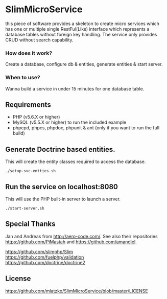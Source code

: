 # SlimMicroService
this piece of software provides a skeleton to create micro services which has
one or multiple single RestFul(Like) interface which represents a database
tables without foreign key handling. The service only provides CRUD without
search capability.

### How does it work?
Create a database, configure db & entities, generate entities & start server.

### When to use?
Wanna build a service in under 15 minutes for one database table.

## Requirements
* PHP (v5.6.X or higher)
* MySQL (v5.5.X or higher) to run the included example
* phpcpd, phpcs, phpdoc, phpunit & ant (only if you want to run the full build)

## Generate Doctrine based entities.
This will create the entity classes required to access the database.
```
./setup-svc-entties.sh
```

## Run the service on localhost:8080
This will use the PHP built-in server to launch a server.
```
./start-server.sh
```

## Special Thanks
Jan and Andreas from http://aero-code.com/. See also their repositories
https://github.com/PiMastah and https://github.com/amandiel.

https://github.com/slimphp/Slim<br>
https://github.com/fuelphp/validation<br>
https://github.com/doctrine/doctrine2<br>

## License
https://github.com/mlatzko/SlimMicroService/blob/master/LICENSE
